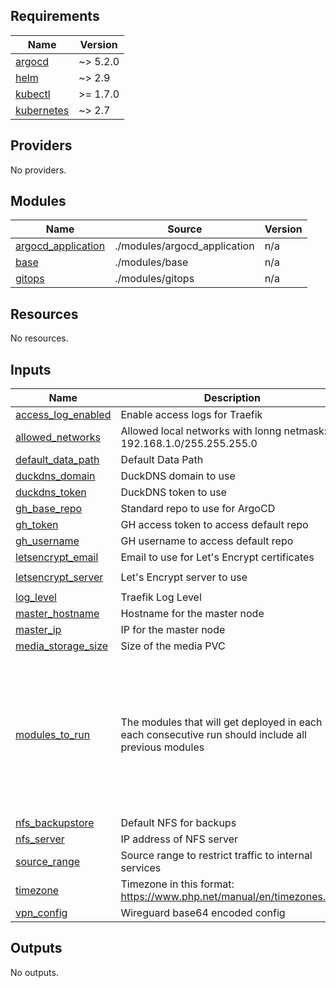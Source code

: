 <!-- BEGIN_TF_DOCS -->
## Requirements

| Name | Version |
|------|---------|
| <a name="requirement_argocd"></a> [argocd](#requirement\_argocd) | ~> 5.2.0 |
| <a name="requirement_helm"></a> [helm](#requirement\_helm) | ~> 2.9 |
| <a name="requirement_kubectl"></a> [kubectl](#requirement\_kubectl) | >= 1.7.0 |
| <a name="requirement_kubernetes"></a> [kubernetes](#requirement\_kubernetes) | ~> 2.7 |

## Providers

No providers.

## Modules

| Name | Source | Version |
|------|--------|---------|
| <a name="module_argocd_application"></a> [argocd\_application](#module\_argocd\_application) | ./modules/argocd_application | n/a |
| <a name="module_base"></a> [base](#module\_base) | ./modules/base | n/a |
| <a name="module_gitops"></a> [gitops](#module\_gitops) | ./modules/gitops | n/a |

## Resources

No resources.

## Inputs

| Name | Description | Type | Default | Required |
|------|-------------|------|---------|:--------:|
| <a name="input_access_log_enabled"></a> [access\_log\_enabled](#input\_access\_log\_enabled) | Enable access logs for Traefik | `string` | `true` | no |
| <a name="input_allowed_networks"></a> [allowed\_networks](#input\_allowed\_networks) | Allowed local networks with lonng netmask: 192.168.1.0/255.255.255.0 | `string` | n/a | yes |
| <a name="input_default_data_path"></a> [default\_data\_path](#input\_default\_data\_path) | Default Data Path | `string` | `"/storage01"` | no |
| <a name="input_domain"></a> [duckdns\_domain](#input\_duckdns\_domain) | DuckDNS domain to use | `string` | n/a | yes |
| <a name="input_duckdns_token"></a> [duckdns\_token](#input\_duckdns\_token) | DuckDNS token to use | `string` | n/a | yes |
| <a name="input_gh_base_repo"></a> [gh\_base\_repo](#input\_gh\_base\_repo) | Standard repo to use for ArgoCD | `string` | `"https://github.com/LarryGF/terraHom.git"` | no |
| <a name="input_gh_token"></a> [gh\_token](#input\_gh\_token) | GH access token to access default repo | `string` | n/a | yes |
| <a name="input_gh_username"></a> [gh\_username](#input\_gh\_username) | GH username to access default repo | `string` | n/a | yes |
| <a name="input_letsencrypt_email"></a> [letsencrypt\_email](#input\_letsencrypt\_email) | Email to use for Let's Encrypt certificates | `string` | n/a | yes |
| <a name="input_letsencrypt_server"></a> [letsencrypt\_server](#input\_letsencrypt\_server) | Let's Encrypt server to use | `string` | `"https://acme-v02.api.letsencrypt.org/directory"` | no |
| <a name="input_log_level"></a> [log\_level](#input\_log\_level) | Traefik Log Level | `string` | `"DEBUG"` | no |
| <a name="input_master_hostname"></a> [master\_hostname](#input\_master\_hostname) | Hostname for the master node | `string` | n/a | yes |
| <a name="input_master_ip"></a> [master\_ip](#input\_master\_ip) | IP for the master node | `string` | n/a | yes |
| <a name="input_media_storage_size"></a> [media\_storage\_size](#input\_media\_storage\_size) | Size of the media PVC | `string` | n/a | yes |
| <a name="input_modules_to_run"></a> [modules\_to\_run](#input\_modules\_to\_run) | The modules that will get deployed in each run, each consecutive run should include all previous modules | `list(string)` | <pre>[<br>  "adguard",<br>  "bazarr",<br>  "cert-manager",<br>  "duckdns",<br>  "heimdall",<br>  "jackett",<br>  "radarr",<br>  "rancher",<br>  "sonarr",<br>  "storage",<br>  "traefik"<br>]</pre> | no |
| <a name="input_nfs_backupstore"></a> [nfs\_backupstore](#input\_nfs\_backupstore) | Default NFS for backups | `string` | n/a | yes |
| <a name="input_nfs_server"></a> [nfs\_server](#input\_nfs\_server) | IP address of NFS server | `string` | n/a | yes |
| <a name="input_source_range"></a> [source\_range](#input\_source\_range) | Source range to restrict traffic to internal services | `string` | n/a | yes |
| <a name="input_timezone"></a> [timezone](#input\_timezone) | Timezone in this format: https://www.php.net/manual/en/timezones.php | `string` | n/a | yes |
| <a name="input_vpn_config"></a> [vpn\_config](#input\_vpn\_config) | Wireguard base64 encoded config | `string` | n/a | yes |

## Outputs

No outputs.
<!-- END_TF_DOCS -->